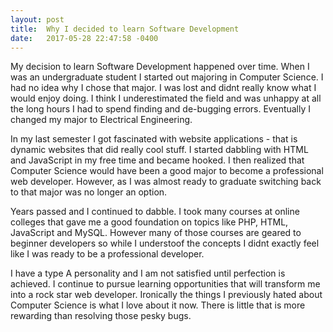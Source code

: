 ```yaml
---
layout: post
title:  Why I decided to learn Software Development
date:   2017-05-28 22:47:58 -0400
---
```



My decision to learn Software Development happened over time. When I was an undergraduate student I started out majoring in Computer Science. I had no idea why I chose that major. I was lost and didnt really know what I would enjoy doing. I think I underestimated the field and was unhappy at all the long hours I had to spend finding and de-bugging errors. Eventually I changed my major to Electrical Engineering.

In my last semester I got fascinated with website applications - that is dynamic websites that did really cool stuff. I started dabbling with HTML and JavaScript in my free time and became hooked. I then realized that Computer Science would have been a good major to become a professional web developer. However, as I was almost ready to graduate switching back to that major was no longer an option.

Years passed and I continued to dabble. I took many courses at online colleges that gave me a good foundation on topics like PHP, HTML, JavaScript and MySQL. However many of those courses are geared to beginner developers so while I understoof the concepts I didnt exactly feel like I was ready to be a professional developer. 

I have a type A personality and I am not satisfied until perfection is achieved. I continue to pursue learning opportunities that will transform me into a rock star web developer. Ironically the things I previously hated about Computer Science is what I love about it now. There is little that is more rewarding than resolving those pesky bugs.
